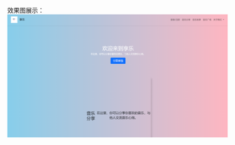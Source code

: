效果图展示：
![image](https://github.com/oliaL3/-/blob/master/%E6%95%88%E6%9E%9C%E5%9B%BE/%E5%B1%8F%E5%B9%95%E6%88%AA%E5%9B%BE%202024-10-08%20095535.png)
